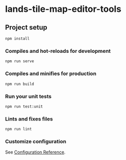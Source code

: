 # lands-tile-map-editor-tools

## Project setup 
```
npm install
```

### Compiles and hot-reloads for development
```
npm run serve 

```

### Compiles and minifies for production
```
npm run build
```

### Run your unit tests
```
npm run test:unit
```

### Lints and fixes files
```
npm run lint
```

### Customize configuration
See [Configuration Reference](https://cli.vuejs.org/config/).
